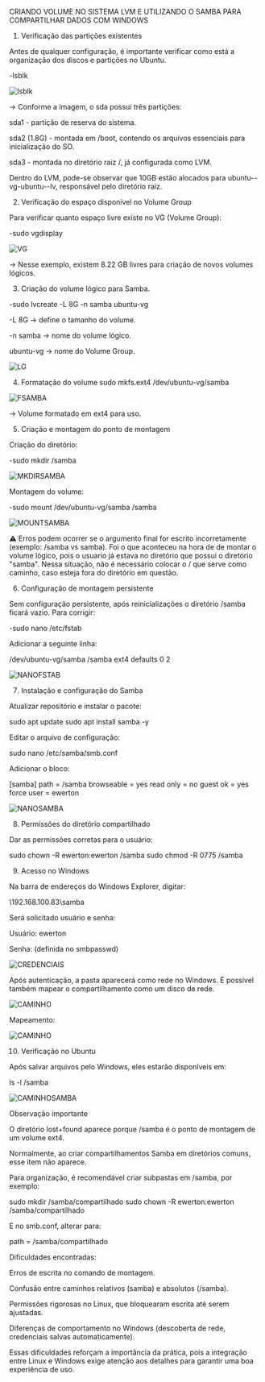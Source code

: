 CRIANDO VOLUME NO SISTEMA LVM E UTILIZANDO O SAMBA PARA COMPARTILHAR DADOS COM WINDOWS

1. Verificação das partições existentes

Antes de qualquer configuração, é importante verificar como está a organização dos discos e partições no Ubuntu.

-lsblk

![lsblk](../Imagem/a_lsblk.png)


-> Conforme a imagem, o sda possui três partições:

sda1 - partição de reserva do sistema.

sda2 (1.8G) - montada em /boot, contendo os arquivos essenciais para inicialização do SO.

sda3 - montada no diretório raiz /, já configurada como LVM.

Dentro do LVM, pode-se observar que 10GB estão alocados para ubuntu--vg-ubuntu--lv, responsável pelo diretório raiz.

2. Verificação do espaço disponível no Volume Group

Para verificar quanto espaço livre existe no VG (Volume Group):

-sudo vgdisplay

![VG](Imagem/b_sudovgdisplay.png)

-> Nesse exemplo, existem 8.22 GB livres para criação de novos volumes lógicos.

3. Criação do volume lógico para Samba.

-sudo lvcreate -L 8G -n samba ubuntu-vg

-L 8G → define o tamanho do volume.

-n samba → nome do volume lógico.

ubuntu-vg → nome do Volume Group.

![LG](Imagem/c_volume_samba.png)

4. Formatação do volume
sudo mkfs.ext4 /dev/ubuntu-vg/samba

![FSAMBA](Imagem/d_formatando_samba.png)

-> Volume formatado em ext4 para uso.

5. Criação e montagem do ponto de montagem

Criação do diretório:

-sudo mkdir /samba

![MKDIRSAMBA](Imagem/e_mkdir_samba.png)


Montagem do volume:

-sudo mount /dev/ubuntu-vg/samba /samba

![MOUNTSAMBA](Imagem/f_mount_samba.png)

⚠️ Erros podem ocorrer se o argumento final for escrito incorretamente (exemplo: /samba vs samba). Foi o que aconteceu na hora de de montar o volume lógico, pois o usuario já estava no diretório que possui o diretório "samba". Nessa situação, não é necessário colocar o / que serve como caminho, caso esteja fora do diretório em questão. 

6. Configuração de montagem persistente

Sem configuração persistente, após reinicializações o diretório /samba ficará vazio. Para corrigir:

-sudo nano /etc/fstab

Adicionar a seguinte linha:

/dev/ubuntu-vg/samba   /samba   ext4   defaults   0   2

![NANOFSTAB](Imagem/g_nano_fstab.png)

7. Instalação e configuração do Samba

Atualizar repositório e instalar o pacote:

sudo apt update
sudo apt install samba -y

Editar o arquivo de configuração:

sudo nano /etc/samba/smb.conf

Adicionar o bloco:

[samba]
   path = /samba
   browseable = yes
   read only = no
   guest ok = yes
   force user = ewerton

   ![NANOSAMBA](Imagem/h_nano_samba.png)
   
8. Permissões do diretório compartilhado

Dar as permissões corretas para o usuário:

sudo chown -R ewerton:ewerton /samba
sudo chmod -R 0775 /samba

9. Acesso no Windows

Na barra de endereços do Windows Explorer, digitar:

\\192.168.100.83\samba

Será solicitado usuário e senha:

Usuário: ewerton

Senha: (definida no smbpasswd)

![CREDENCIAIS](Imagem/i-credenciais.png)

Após autenticação, a pasta aparecerá como rede no Windows.
É possível também mapear o compartilhamento como um disco de rede.

![CAMINHO](Imagem/k_caminhowin.png)

Mapeamento:

![CAMINHO](Imagem/j_mapeamento.png)

10. Verificação no Ubuntu

Após salvar arquivos pelo Windows, eles estarão disponíveis em:

ls -l /samba

![CAMINHOSAMBA](Imagem/l_caminholin.png)

Observação importante

O diretório lost+found aparece porque /samba é o ponto de montagem de um volume ext4.

Normalmente, ao criar compartilhamentos Samba em diretórios comuns, esse item não aparece.

Para organização, é recomendável criar subpastas em /samba, por exemplo:

sudo mkdir /samba/compartilhado
sudo chown -R ewerton:ewerton /samba/compartilhado


E no smb.conf, alterar para:

path = /samba/compartilhado

Dificuldades encontradas:

Erros de escrita no comando de montagem.

Confusão entre caminhos relativos (samba) e absolutos (/samba).

Permissões rigorosas no Linux, que bloquearam escrita até serem ajustadas.

Diferenças de comportamento no Windows (descoberta de rede, credenciais salvas automaticamente).

Essas dificuldades reforçam a importância da prática, pois a integração entre Linux e Windows exige atenção aos detalhes para garantir uma boa experiência de uso.


